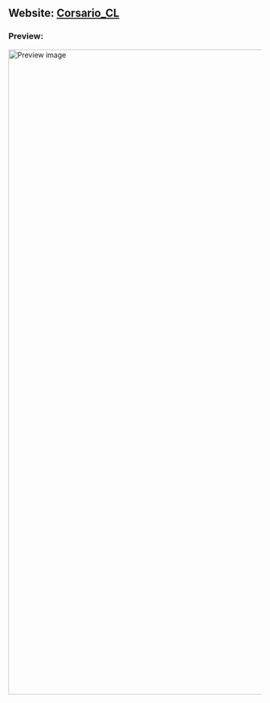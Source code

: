 ## Website: [Corsario_CL](https://s99.cl)

### Preview: 
<img src="https://user-images.githubusercontent.com/106390820/210182531-ad767f8b-a3eb-4ea7-a5ff-a5498cb057d4.png" alt="Preview image" width="1280">

